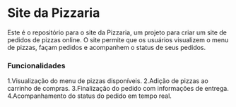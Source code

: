 <h1>Site da Pizzaria</h1>
Este é o repositório para o site da Pizzaria, um projeto para criar um site de pedidos de pizzas online. O site permite que os usuários visualizem o menu de pizzas, façam pedidos e acompanhem o status de seus pedidos.

<h3>Funcionalidades</h3>
1.Visualização do menu de pizzas disponíveis.
2.Adição de pizzas ao carrinho de compras.
3.Finalização do pedido com informações de entrega.
4.Acompanhamento do status do pedido em tempo real.
